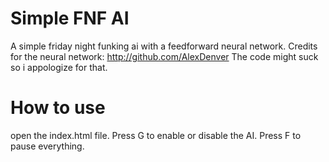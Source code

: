 # Simple FNF AI
 A simple friday night funking ai with a feedforward neural network.
 Credits for the neural network: http://github.com/AlexDenver
 The code might suck so i appologize for that.
# How to use
 open the index.html file.
 Press G to enable or disable the AI.
 Press F to pause everything.
